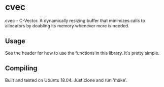 # cvec
cvec - C-Vector. A dynamically resizing buffer that minimizes calls to allocators by doubling its memory whenever more is needed.

## Usage

See the header for how to use the functions in this library. It's pretty simple.

## Compiling

Built and tested on Ubuntu 18.04. Just clone and run 'make'.
